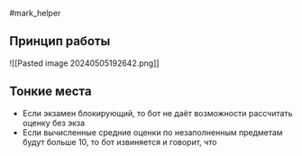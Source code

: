 #mark_helper
## Принцип работы

![[Pasted image 20240505192642.png]]

## Тонкие места
- Если экзамен блокирующий, то бот не даёт возможности рассчитать оценку без экза
- Если вычисленные средние оценки по незаполненным предметам будут больше 10, то бот извиняется и говорит, что 
